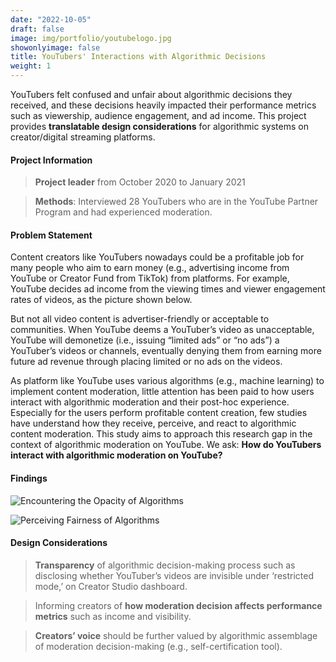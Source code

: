 ```yaml
---
date: "2022-10-05"
draft: false
image: img/portfolio/youtubelogo.jpg
showonlyimage: false
title: YouTubers' Interactions with Algorithmic Decisions
weight: 1
---
```


YouTubers felt confused and unfair about algorithmic decisions they received, and these decisions heavily impacted their performance metrics such as viewership, audience engagement, and ad income. This project provides **translatable design considerations** for algorithmic systems on creator/digital streaming platforms. 

<!--more-->

#### Project Information

> **Project leader** from October 2020 to January 2021


> **Methods**: Interviewed 28 YouTubers who are in the YouTube Partner Program and had experienced moderation.

#### Problem Statement

Content creators like YouTubers nowadays could be a profitable job for many people who aim to earn money (e.g., advertising income from YouTube or Creator Fund from TikTok) from platforms. For example, YouTube decides ad income from the viewing times and viewer engagement rates of videos, as the picture shown below.

But not all video content is advertiser-friendly or acceptable to communities. When YouTube deems a YouTuber’s video as unacceptable, YouTube will demonetize (i.e., issuing “limited ads” or “no ads”) a YouTuber’s videos or channels, eventually denying them from earning more future ad revenue through placing limited or no ads on the videos.

As platform like YouTube uses various algorithms (e.g., machine learning) to implement content moderation, little attention has been paid to how users interact with algorithmic moderation and their post-hoc experience. Especially for the users perform profitable content creation, few studies have understand how they receive, perceive, and react to algorithmic content moderation. This study aims to approach this research gap in the context of algorithmic moderation on YouTube. We ask: **How do YouTubers interact with algorithmic moderation on YouTube?**

#### Findings

![Encountering the Opacity of Algorithms](img/portfolio/opacity.jpg)

![Perceiving Fairness of Algorithms](img/portfolio/fairness.jpg)

#### Design Considerations
> **Transparency** of algorithmic decision-making process such as disclosing whether YouTuber’s videos are invisible under ‘restricted mode,’ on Creator Studio dashboard.

>Informing creators of **how moderation decision affects performance metrics** such as income and visibility.

>**Creators’ voice** should be further valued by algorithmic assemblage of moderation decision-making (e.g., self-certification tool).
